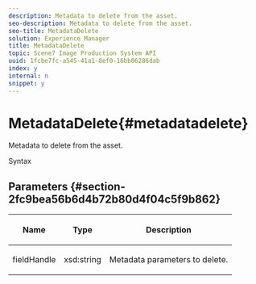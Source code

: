 ```yaml
---
description: Metadata to delete from the asset.
seo-description: Metadata to delete from the asset.
seo-title: MetadataDelete
solution: Experience Manager
title: MetadataDelete
topic: Scene7 Image Production System API
uuid: 1fcbe7fc-a545-41a1-8ef0-16bb06286dab
index: y
internal: n
snippet: y
---
```


# MetadataDelete{#metadatadelete}

Metadata to delete from the asset.

 Syntax 

## Parameters {#section-2fc9bea56b6d4b72b80d4f04c5f9b862}

<table id="table_04100BB8ABD84EF68B0A7CE3AD946414"> 
 <thead> 
  <tr> 
   <th colname="col1" class="entry"> <p>Name </p> </th> 
   <th colname="col2" class="entry"> <p>Type </p> </th> 
   <th colname="col3" class="entry"> <p>Description </p> </th> 
  </tr> 
 </thead>
 <tbody> 
  <tr> 
   <td colname="col1"> <p><span class="codeph"><span class="varname"> fieldHandle</span></span> </p> </td> 
   <td colname="col2"> <span class="codeph"> xsd:string</span> </td> 
   <td colname="col3"> <p>Metadata parameters to delete. </p> </td> 
  </tr> 
 </tbody> 
</table>

